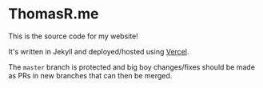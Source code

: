# ThomasR.me

This is the source code for my website!

It's written in Jekyll and deployed/hosted using [Vercel](https://vercel.com/imtom/thomasrdotme).

The `master` branch is protected and big boy changes/fixes should be made as PRs in new branches that can then be merged.
